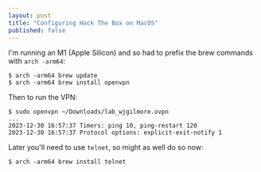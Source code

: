 ```yaml
---
layout: post
title: "Configuring Hack The Box on MacOS"
published: false
---
```


I'm running an M1 (Apple Silicon) and so had to prefix the brew commands with `arch -arm64`:

```
$ arch -arm64 brew update
$ arch -arm64 brew install openvpn
```

Then to run the VPN:

```
$ sudo openvpn ~/Downloads/lab_wjgilmore.ovpn
...
2023-12-30 16:57:37 Timers: ping 10, ping-restart 120
2023-12-30 16:57:37 Protocol options: explicit-exit-notify 1
```

Later you'll need to use `telnet`, so might as well do so now:

```
$ arch -arm64 brew install telnet
```
